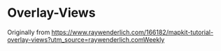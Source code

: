 # Overlay-Views
Originally from https://www.raywenderlich.com/166182/mapkit-tutorial-overlay-views?utm_source=raywenderlich.comWeekly
